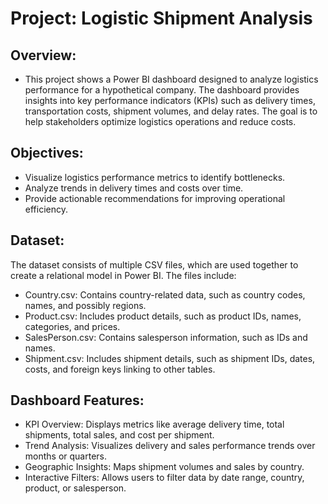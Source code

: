 # Project: Logistic Shipment Analysis

## **Overview:**

* This project shows a Power BI dashboard designed to analyze logistics performance for a hypothetical company. The dashboard provides insights into key performance indicators (KPIs) such as delivery times, transportation costs, shipment volumes, and delay rates. The goal is to help stakeholders optimize logistics operations and reduce costs.

## **Objectives:**

* Visualize logistics performance metrics to identify bottlenecks.
* Analyze trends in delivery times and costs over time.
* Provide actionable recommendations for improving operational efficiency.

## **Dataset:**

The dataset consists of multiple CSV files, which are used together to create a relational model in Power BI. The files include:

* Country.csv: Contains country-related data, such as country codes, names, and possibly regions.
* Product.csv: Includes product details, such as product IDs, names, categories, and prices.
* SalesPerson.csv: Contains salesperson information, such as IDs and names.
* Shipment.csv: Includes shipment details, such as shipment IDs, dates, costs, and foreign keys linking to other tables.


## **Dashboard Features:**

* KPI Overview: Displays metrics like average delivery time, total shipments, total sales, and cost per shipment.
* Trend Analysis: Visualizes delivery and sales performance trends over months or quarters.
* Geographic Insights: Maps shipment volumes and sales by country.
* Interactive Filters: Allows users to filter data by date range, country, product, or salesperson.
